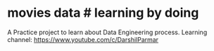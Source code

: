 # movies data # learning by doing
A Practice project to learn about Data Engineering process.
Learning channel: https://www.youtube.com/c/DarshilParmar
